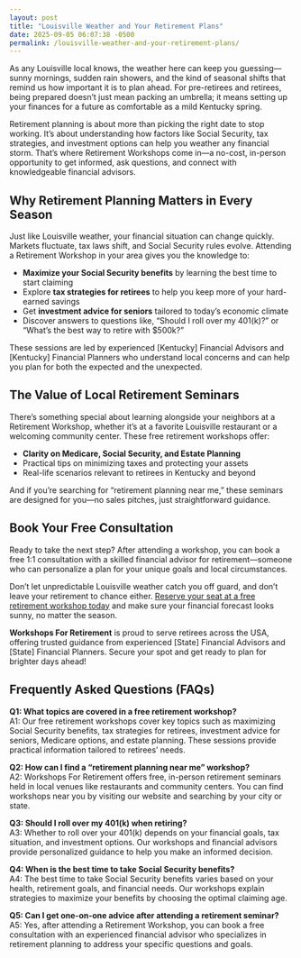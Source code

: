 ```yaml
---
layout: post
title: "Louisville Weather and Your Retirement Plans"
date: 2025-09-05 06:07:38 -0500
permalink: /louisville-weather-and-your-retirement-plans/
---
```

As any Louisville local knows, the weather here can keep you guessing—sunny mornings, sudden rain showers, and the kind of seasonal shifts that remind us how important it is to plan ahead. For pre-retirees and retirees, being prepared doesn’t just mean packing an umbrella; it means setting up your finances for a future as comfortable as a mild Kentucky spring.

Retirement planning is about more than picking the right date to stop working. It’s about understanding how factors like Social Security, tax strategies, and investment options can help you weather any financial storm. That’s where Retirement Workshops come in—a no-cost, in-person opportunity to get informed, ask questions, and connect with knowledgeable financial advisors.

## Why Retirement Planning Matters in Every Season

Just like Louisville weather, your financial situation can change quickly. Markets fluctuate, tax laws shift, and Social Security rules evolve. Attending a Retirement Workshop in your area gives you the knowledge to:

- **Maximize your Social Security benefits** by learning the best time to start claiming
- Explore **tax strategies for retirees** to help you keep more of your hard-earned savings
- Get **investment advice for seniors** tailored to today’s economic climate
- Discover answers to questions like, “Should I roll over my 401(k)?” or “What’s the best way to retire with $500k?”

These sessions are led by experienced [Kentucky] Financial Advisors and [Kentucky] Financial Planners who understand local concerns and can help you plan for both the expected and the unexpected.

## The Value of Local Retirement Seminars

There’s something special about learning alongside your neighbors at a Retirement Workshop, whether it’s at a favorite Louisville restaurant or a welcoming community center. These free retirement workshops offer:

- **Clarity on Medicare, Social Security, and Estate Planning**
- Practical tips on minimizing taxes and protecting your assets
- Real-life scenarios relevant to retirees in Kentucky and beyond

And if you’re searching for “retirement planning near me,” these seminars are designed for you—no sales pitches, just straightforward guidance.

## Book Your Free Consultation

Ready to take the next step? After attending a workshop, you can book a free 1:1 consultation with a skilled financial advisor for retirement—someone who can personalize a plan for your unique goals and local circumstances.

Don’t let unpredictable Louisville weather catch you off guard, and don’t leave your retirement to chance either. [Reserve your seat at a free retirement workshop today](https://workshopsforretirement.com/) and make sure your financial forecast looks sunny, no matter the season.

**Workshops For Retirement** is proud to serve retirees across the USA, offering trusted guidance from experienced [State] Financial Advisors and [State] Financial Planners. Secure your spot and get ready to plan for brighter days ahead!

## Frequently Asked Questions (FAQs)

**Q1: What topics are covered in a free retirement workshop?**  
A1: Our free retirement workshops cover key topics such as maximizing Social Security benefits, tax strategies for retirees, investment advice for seniors, Medicare options, and estate planning. These sessions provide practical information tailored to retirees’ needs.

**Q2: How can I find a “retirement planning near me” workshop?**  
A2: Workshops For Retirement offers free, in-person retirement seminars held in local venues like restaurants and community centers. You can find workshops near you by visiting our website and searching by your city or state.

**Q3: Should I roll over my 401(k) when retiring?**  
A3: Whether to roll over your 401(k) depends on your financial goals, tax situation, and investment options. Our workshops and financial advisors provide personalized guidance to help you make an informed decision.

**Q4: When is the best time to take Social Security benefits?**  
A4: The best time to take Social Security benefits varies based on your health, retirement goals, and financial needs. Our workshops explain strategies to maximize your benefits by choosing the optimal claiming age.

**Q5: Can I get one-on-one advice after attending a retirement seminar?**  
A5: Yes, after attending a Retirement Workshop, you can book a free consultation with an experienced financial advisor who specializes in retirement planning to address your specific questions and goals.

<script type="application/ld+json">
{
  "@context": "https://schema.org",
  "@type": "BlogPosting",
  "headline": "Louisville Weather and Your Retirement Plans",
  "description": "Explore how Louisville weather relates to retirement planning and learn about no-cost, in-person retirement workshops led by experienced financial advisors offering insights on Social Security, tax strategies, and investment options.",
  "author": {
    "@type": "Person",
    "name": "Workshops For Retirement"
  },
  "publisher": {
    "@type": "Person",
    "name": "Workshops For Retirement"
  },
  "datePublished": "2024-06-01",
  "mainEntityOfPage": {
    "@type": "WebPage",
    "@id": "https://workshopsforretirement.com/louisville-weather-retirement-plans"
  },
  "keywords": [
    "Retirement planning",
    "Retirement seminars",
    "Retirement Workshops",
    "Retirement planning near me",
    "Free retirement workshop",
    "How to maximize Social Security",
    "Tax strategies for retirees",
    "Financial advisor for retirement",
    "Investment advice for seniors",
    "Should I roll over my 401(k)?",
    "Best way to retire with $500k",
    "When to take Social Security benefits",
    "Estate planning seminar",
    "Medicare",
    "Social Security",
    "Estate Planning"
  ],
  "image": "https://workshopsforretirement.com/images/louisville-retirement-workshop.jpg"
}
</script>

<script type="application/ld+json">
{
  "@context": "https://schema.org",
  "@type": "FAQPage",
  "mainEntity": [
    {
      "@type": "Question",
      "name": "What topics are covered in a free retirement workshop?",
      "acceptedAnswer": {
        "@type": "Answer",
        "text": "Our free retirement workshops cover key topics such as maximizing Social Security benefits, tax strategies for retirees, investment advice for seniors, Medicare options, and estate planning. These sessions provide practical information tailored to retirees’ needs."
      }
    },
    {
      "@type": "Question",
      "name": "How can I find a “retirement planning near me” workshop?",
      "acceptedAnswer": {
        "@type": "Answer",
        "text": "Workshops For Retirement offers free, in-person retirement seminars held in local venues like restaurants and community centers. You can find workshops near you by visiting our website and searching by your city or state."
      }
    },
    {
      "@type": "Question",
      "name": "Should I roll over my 401(k) when retiring?",
      "acceptedAnswer": {
        "@type": "Answer",
        "text": "Whether to roll over your 401(k) depends on your financial goals, tax situation, and investment options. Our workshops and financial advisors provide personalized guidance to help you make an informed decision."
      }
    },
    {
      "@type": "Question",
      "name": "When is the best time to take Social Security benefits?",
      "acceptedAnswer": {
        "@type": "Answer",
        "text": "The best time to take Social Security benefits varies based on your health, retirement goals, and financial needs. Our workshops explain strategies to maximize your benefits by choosing the optimal claiming age."
      }
    },
    {
      "@type": "Question",
      "name": "Can I get one-on-one advice after attending a retirement seminar?",
      "acceptedAnswer": {
        "@type": "Answer",
        "text": "Yes, after attending a Retirement Workshop, you can book a free consultation with an experienced financial advisor who specializes in retirement planning to address your specific questions and goals."
      }
    }
  ]
}
</script>